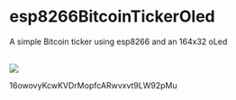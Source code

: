 # esp8266BitcoinTickerOled
A simple Bitcoin ticker using esp8266 and an 164x32 oLed
<br><br>

<div>
  <a href="bitcoin:16owovyKcwKVDrMopfcARwvxvt9LW92pMu">
  <img src="http://gary-rowe.com/img/donation.png" ></a>
  <p>16owovyKcwKVDrMopfcARwvxvt9LW92pMu</p>
</div>

